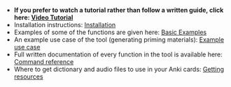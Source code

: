 - **If you prefer to watch a tutorial rather than follow a written guide, click here: [Video Tutorial](../getting_started/video_tutorial.md)**
- Installation instructions: [Installation](../getting_started/installation.md)
- Examples of some of the functions are given here: [Basic Examples](../getting_started/example_commands.md)
- An example use case of the tool (generating priming materials): [Example use case](../getting_started/example_use_case.md)
- Full written documentation of every function in the tool is available here: [Command reference](../reference/command_reference.md)
- Where to get dictionary and audio files to use in your Anki cards: [Getting resources](../getting_started/getting_resources.md)
